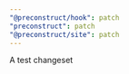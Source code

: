 ```yaml
---
"@preconstruct/hook": patch
"preconstruct": patch
"@preconstruct/site": patch
---
```


A test changeset
